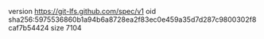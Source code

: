 version https://git-lfs.github.com/spec/v1
oid sha256:5975536860b1a94b6a8728ea2f83ec0e459a35d7d287c9800302f8caf7b54424
size 7104
